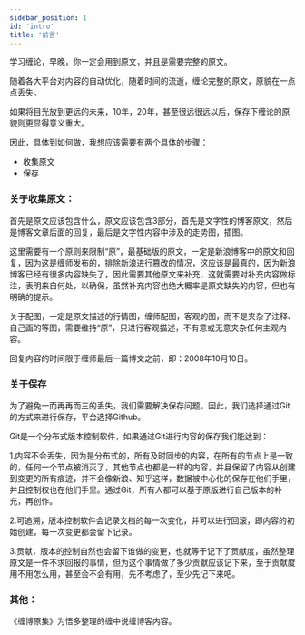 ```yaml
---
sidebar_position: 1
id: 'intro'
title: '前言'
---
```


学习缠论，早晚，你一定会用到原文，并且是需要完整的原文。

随着各大平台对内容的自动优化，随着时间的流逝，缠论完整的原文，原貌在一点点丢失。

如果将目光放到更远的未来，10年，20年，甚至很远很远以后，保存下缠论的原貌则更显得意义重大。

因此，具体到如何做，我想应该需要有两个具体的步骤：
* 收集原文
* 保存

### 关于收集原文：

首先是原文应该包含什么，原文应该包含3部分，首先是文字性的博客原文，然后是博客文章后面的回复，最后是文字性内容中涉及的走势图，插图。

这里需要有一个原则来限制“原”，最基础版的原文，一定是新浪博客中的原文和回复，因为这是缠师发布的，排除新浪进行篡改的情况，这应该是最真的，因为新浪博客已经有很多内容缺失了，因此需要其他原文来补充，这就需要对补充内容做标注，表明来自何处，以确保，虽然补充内容也绝大概率是原文缺失的内容，但也有明确的提示。

关于配图，一定是原文描述的行情图，缠师配图，客观的图，而不是夹杂了注释、自己画的等图，需要维持“原”，只进行客观描述，不有意或无意夹杂任何主观内容。

回复内容的时间限于缠师最后一篇博文之前，即：2008年10月10日。

### 关于保存

为了避免一而再再而三的丢失，我们需要解决保存问题。因此，我们选择通过Git的方式来进行保存，平台选择Github。

Git是一个分布式版本控制软件，如果通过Git进行内容的保存我们能达到：

1.内容不会丢失，因为是分布式的，所有及时同步的内容，在所有的节点上是一致的，任何一个节点被消灭了，其他节点也都是一样的内容，并且保留了内容从创建到变更的所有痕迹，并不会像新浪、知乎这样，数据被中心化的保存在他们手里，并且控制权也在他们手里。通过Git，所有人都可以基于原版进行自己版本的补充，再创作。

2.可追溯，版本控制软件会记录文档的每一次变化，并可以进行回滚，即内容的初始创建，每一次变更都会留下记录。

3.贡献，版本的控制自然也会留下谁做的变更，也就等于记下了贡献度，虽然整理原文是一件不求回报的事情，但为这个事情做了多少贡献应该记下来，至于贡献度用不用怎么用，甚至会不会有用，先不考虑了，至少先记下来吧。

### 其他：

《缠博原集》为悟多整理的缠中说缠博客内容。

